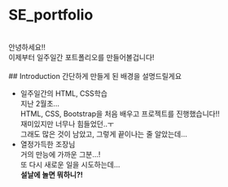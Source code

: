 # SE_portfolio
<br>
안녕하세요!!<br>
이제부터 일주일간 포트폴리오를 만들어볼겁니다!
<br>
<br>
## Introduction
간단하게 만들게 된 배경을 설명드릴게요

- 일주일간의 HTML, CSS학습<br>
지난 2월초...<br>
HTML, CSS, Bootstrap을 처음 배우고 프로젝트를 진행했습니다!!<br>
재미있지만 너무나 힘들었던..ㅜ<br>
그래도 많은 것이 남았고, 그렇게 끝이나는 줄 알았는데...<br>
- 열정가득한 조장님<br>
거의 만능에 가까운 그분...!<br>
또 다시 새로운 일을 시도하는데...<br>
__설날에 놀면 뭐하니?!__
